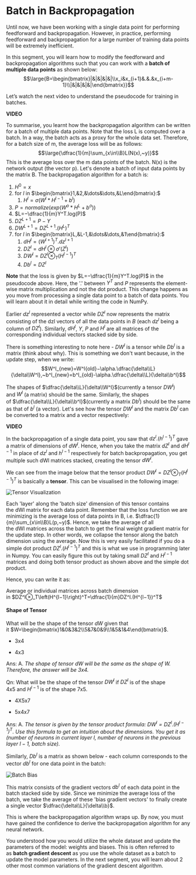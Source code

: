 # Batch in Backpropagation

Until now, we have been working with a single data point for performing feedforward and backpropagation. However, in practice, performing feedforward and backpropagation for a large number of training data points will be extremely inefficient. 

  
In this segment, you will learn how to modify the feedforward and backpropagation algorithms such that you can work with a **batch of multiple data points** as shown below: 
$$\large{B=\begin{bmatrix}|&|&|&|&|\\x_i&x_{i+1}&.&.&x_{i+m-1}\\|&|&|&|&|\end{bmatrix}}$$

Let’s watch the next video to understand the pseudocode for training in batches.

**VIDEO**

To summarise, you learnt how the backpropagation algorithm can be written for a batch of multiple data points. Note that the loss L is computed over a batch. In a way, the batch acts as a proxy for the whole data set. Therefore, for a batch size of m, the average loss will be as follows:
$$\large{\dfrac{1}{m}\sum_{x\in\\B}L(N(x),~y)}$$
This is the average loss over the m data points of the batch. N(x) is the network output (the vector p). Let's denote a batch of input data points by the matrix B. The backpropagation algorithm for a batch is:

1. $H^0=x$
2. for $l$ in $\begin{bmatrix}1,&2,&\dots&\dots,&L\end{bmatrix}:$
    1.  $H^l=\sigma(W^l*H^{l−1}+b^l)$
3. $P=normalize(exp(W^o*H^L+b^o))$
4. $L=−\dfrac{1}{m}Y^T.log(P)$
5. $DZ^{L+1}=P−Y$
6. $DW^{L+1}=DZ^{L+1}.\left(H^L\right)^T$
7. for $l$ in $\begin{bmatrix}L,&L-1,&\dots&\dots,&1\end{bmatrix}:$
    1. $dH^l=\left(W^{l+1}\right)^T.dz^{l+1}$
    2. $DZ^l=dH^l⊗\sigma'(Z^l)$
    3. $DW^l=DZ^l⊗_T\left(H^{l−1}\right)^T$
    4. $Db^l=DZ^l$

**Note** that the loss is given by $L=−\dfrac{1}{m}Y^T.log(P)$ in the pseudocode above. Here, the '.' between $Y^T$ and $P$ represents the element-wise matrix multiplication and not the dot product. This change happens as you move from processing a single data point to a batch of data points. You will learn about it in detail while writing the code in NumPy.

Earlier $dz^l$ represented a vector while $DZ^l$ now represents the matrix consisting of the dzl vectors of all the data points in $B$ (each $dz^l$ being a column of $DZ^l$). Similarly, $dH^l$, $Y$, $P$ and $H^l$ are all matrices of the corresponding individual vectors stacked side by side.

There is something interesting to note here - $DW^l$ is a tensor while $Db^l$ is a matrix (think about why). This is something we don't want because, in the update step, when we write:
$$W^l_{new}=W^l{old}−\alpha.\dfrac{\delta\\L}{\delta\\W^l},~b^l_{new}=b^l_{old}-\alpha.\dfrac{\delta\\L}{\delta\\b^l}$$

The shapes of $\dfrac{\delta\\L}{\delta\\W^l}$(currently a tensor $DW^l$) and $W^l$ (a matrix) should be the same. Similarly, the shapes of $\dfrac{\delta\\L}{\delta\\b^l}$(currently a matrix $Db^l$) should be the same as that of $b^l$ (a vector). Let's see how the tensor $DW^l$ and the matrix $Db^l$ can be converted to a matrix and a vector respectively:

**VIDEO**

In the backpropagation of a single data point, you saw that $dz^l.\left(h^{l−1}\right)^T$ gave a matrix of dimensions of $dW^l$. Hence, when you take the matrix $dZ^l$ and $dH^{l-1}$ in place of $dz^l$ and $h^{l−1}$ respectively for batch backpropagation, you get multiple such dWl matrices stacked, creating the tensor $dW^l$.

We can see from the image below that the tensor product $DW^l=DZ^l⊗_T\left(H^{l−1}\right)^T$ is basically a **tensor**. This can be visualised in the following image:

![Tensor Visualization](https://i.ibb.co/KFR2DbP/Tensor-Visualization.jpg)

  
Each 'layer' along the 'batch size' dimension of this tensor contains the dWl matrix for each data point. Remember that the loss function we are minimizing is the average loss of data points in B, i.e. $\dfrac{1}{m}\sum_{x\in\\B}L(p,~y)$. Hence, we take the average of all the dWl matrices across the batch to get the final weight gradient matrix for the update step. In other words, we collapse the tensor along the batch dimension using the average. Now this is very easily facilitated if you do a simple dot product $DZ^l.(H^{l−1})^T$ and this is what we use in programming later in Numpy. You can easily figure this out by taking small $DZ^l$ and $H^{l−1}$ matrices and doing both tensor product as shown above and the simple dot product. 

Hence, you can write it as:

Average or individual matrices across batch dimension in $DZ^l⊗_T\left(H^{l−1}\right)^T=\dfrac{1}{m}DZ^l.(H^{l−1})^T$

#### Shape of Tensor

What will be the shape of the tensor $dW$ given that it $W=\begin{bmatrix}1&0&3&2\\5&7&0&9\\1&5&1&4\end{bmatrix}$.

- 3x4

- 4x3

Ans: A. *The shape of tensor $dW$ will be the same as the shape of $W$. Therefore, the answer will be 3x4.*

Qn: What will be the shape of the tensor $DW^l$ if $DZ^l$ is of the shape 4x5 and $H^{l−1}$ is of the shape 7x5.

- 4X5x7

- 5x4x7

Ans: A. *The tensor is given by the tensor product formula: $DW^l=DZ^l.\left(H^{l−1}\right)^T$. Use this formula to get an intuition about the dimensions. You get it as (number of neurons in current layer $l$, number of neurons in the previous layer $l-1$, batch size).*

Similarly, $Db^l$ is a matrix as shown below - each column corresponds to the vector $db^l$ for one data point in the batch:

![Batch Bias](https://i.ibb.co/Vtq4PVW/Batch-Bias.jpg)

This matrix consists of the gradient vectors $db^l$ of each data point in the batch stacked side by side. Since we minimize the average loss of the batch, we take the average of these 'bias gradient vectors' to finally create a single vector $\dfrac{\delta\\L}{\delta\\b}$.

This is where the backpropagation algorithm wraps up. By now, you must have gained the confidence to derive the backpropagation algorithm for any neural network.

You understood how you would utilize the whole dataset and update the parameters of the model: weights and biases. This is often referred to as **batch gradient descent** as you use the whole dataset as a batch to update the model parameters. In the next segment, you will learn about 2 other most common variations of the gradient descent algorithm.